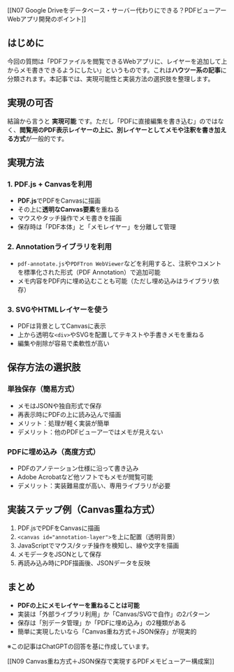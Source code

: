 [[N07 Google Driveをデータベース・サーバー代わりにできる？PDFビューアーWebアプリ開発のポイント]]

## はじめに
今回の質問は「PDFファイルを閲覧できるWebアプリに、レイヤーを追加して上からメモ書きできるようにしたい」というものです。これは**ハウツー系の記事**に分類されます。本記事では、実現可能性と実装方法の選択肢を整理します。

## 実現の可否
結論から言うと **実現可能** です。ただし「PDFに直接編集を書き込む」のではなく、**閲覧用のPDF表示レイヤーの上に、別レイヤーとしてメモや注釈を書き加える方式**が一般的です。

## 実現方法
### 1. PDF.js + Canvasを利用
- **PDF.js**でPDFをCanvasに描画
- その上に**透明なCanvas要素**を重ねる
- マウスやタッチ操作でメモ書きを描画
- 保存時は「PDF本体」と「メモレイヤー」を分離して管理

### 2. Annotationライブラリを利用
- `pdf-annotate.js`や`PDFTron WebViewer`などを利用すると、注釈やコメントを標準化された形式（PDF Annotation）で追加可能
- メモ内容をPDF内に埋め込むことも可能（ただし埋め込みはライブラリ依存）

### 3. SVGやHTMLレイヤーを使う
- PDFは背景としてCanvasに表示
- 上から透明な`<div>`やSVGを配置してテキストや手書きメモを重ねる
- 編集や削除が容易で柔軟性が高い

## 保存方法の選択肢
### 単独保存（簡易方式）
- メモはJSONや独自形式で保存
- 再表示時にPDFの上に読み込んで描画
- メリット：処理が軽く実装が簡単
- デメリット：他のPDFビューアーではメモが見えない

### PDFに埋め込み（高度方式）
- PDFのアノテーション仕様に沿って書き込み
- Adobe Acrobatなど他ソフトでもメモが閲覧可能
- デメリット：実装難易度が高い、専用ライブラリが必要

## 実装ステップ例（Canvas重ね方式）
1. PDF.jsでPDFをCanvasに描画
2. `<canvas id="annotation-layer">`を上に配置（透明背景）
3. JavaScriptでマウス/タッチ操作を検知し、線や文字を描画
4. メモデータをJSONとして保存
5. 再読み込み時にPDF描画後、JSONデータを反映

## まとめ
- **PDFの上にメモレイヤーを重ねることは可能**
- 実装は「外部ライブラリ利用」か「Canvas/SVGで自作」の2パターン
- 保存は「別データ管理」か「PDFに埋め込み」の2種類がある
- 簡単に実現したいなら「Canvas重ね方式＋JSON保存」が現実的

※この記事はChatGPTの回答を基に作成しています。

[[N09 Canvas重ね方式＋JSON保存で実現するPDFメモビューアー構成案]]